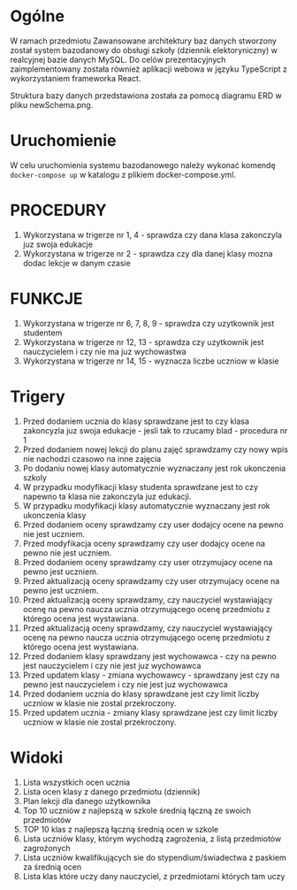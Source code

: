 # Ogólne
W ramach przedmiotu Zawansowane architektury baz danych stworzony został system bazodanowy do obsługi szkoły (dziennik elektoryniczny) w realcyjnej bazie danych MySQL. Do celów prezentacyjnych zaimplementowany została również aplikacji webowa w języku TypeScript z wykorzystaniem frameworka React.

Struktura bazy danych przedstawiona została za pomocą diagramu ERD w pliku newSchema.png.

# Uruchomienie
W celu uruchomienia systemu bazodanowego należy wykonać komendę `docker-compose up` w katalogu z plikiem docker-compose.yml.

# PROCEDURY
1. Wykorzystana w trigerze nr 1, 4 - sprawdza czy dana klasa zakonczyla juz swoja edukacje
2. Wykorzystana w trigerze nr 2 - sprawdza czy dla danej klasy mozna dodac lekcje w danym czasie

# FUNKCJE
1. Wykorzystana w trigerze nr 6, 7, 8, 9 - sprawdza czy uzytkownik jest studentem
2. Wykorzystana w trigerze nr 12, 13 - sprawdza czy uzytkownik jest nauczycielem i czy nie ma juz wychowastwa
3. Wykorzystana w trigerze nr 14, 15 - wyznacza liczbe uczniow w klasie

# Trigery
1. Przed dodaniem ucznia do klasy sprawdzane jest to czy klasa zakoncyzla juz swoja edukacje - jesli tak to rzucamy blad - procedura nr 1
2. Przed dodaniem nowej lekcji do planu zajęć sprawdzamy czy nowy wpis nie nachodzi czasowo na inne zajęcia
3. Po dodaniu nowej klasy automatycznie wyznaczany jest rok ukonczenia szkoly
4. W przypadku modyfikacji klasy studenta sprawdzane jest to czy napewno ta klasa nie zakonczyla juz edukacji.
5. W przypadku modyfikacji klasy automatycznie wyznaczany jest rok ukonczenia klasy
6. Przed dodaniem oceny sprawdzamy czy user dodajcy ocene na pewno nie jest uczniem.
7. Przed modyfikacja oceny sprawdzamy czy user dodajcy ocene na pewno nie jest uczniem.
8. Przed dodaniem oceny sprawdzamy czy user otrzymujacy ocene na pewno jest uczniem.
9. Przed aktualizacją oceny sprawdzamy czy user otrzymujacy ocene na pewno jest uczniem.
10. Przed aktualizacją oceny sprawdzamy, czy nauczyciel wystawiający ocenę na pewno naucza ucznia otrzymującego ocenę przedmiotu z którego ocena jest wystawiana.
11. Przed aktualizacją oceny sprawdzamy, czy nauczyciel wystawiający ocenę na pewno naucza ucznia otrzymującego ocenę przedmiotu z którego ocena jest wystawiana.
12. Przed dodaniem klasy sprawdzany jest wychowawca - czy na pewno jest nauczycielem i czy nie jest juz wychowawca
13. Przed updatem klasy - zmiana wychowawcy - sprawdzany jest czy na pewno jest nauczycielem i czy nie jest juz wychowawca
14. Przed dodaniem ucznia do klasy sprawdzane jest czy limit liczby uczniow w klasie nie zostal przekroczony.
15. Przed updatem ucznia - zmiany klasy sprawdzane jest czy limit liczby uczniow w klasie nie zostal przekroczony.

# Widoki
1. Lista wszystkich ocen ucznia
2. Lista ocen klasy z danego przedmiotu (dziennik)
3. Plan lekcji dla danego użytkownika
4. Top 10 uczniów z najlepszą w szkole średnią łączną ze swoich przedmiotów
5. TOP 10 klas z najlepszą łączną średnią ocen w szkole
6. Lista uczniów klasy, którym wychodzą zagrożenia, z listą przedmiotów zagrożonych
7. Lista uczniów kwalifikujących sie do stypendium/świadectwa z paskiem za średnią ocen
8. Lista klas które uczy dany nauczyciel, z przedmiotami których tam uczy

